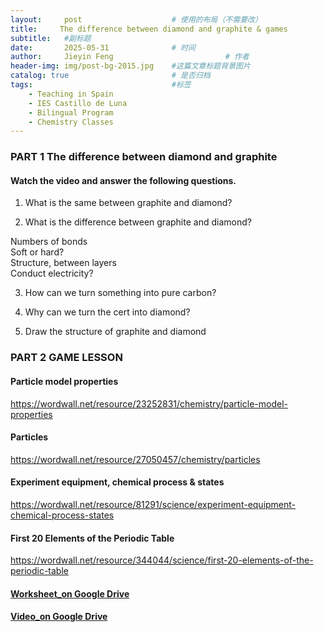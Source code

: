 ```yaml
---
layout:     post   				    # 使用的布局（不需要改）
title:     The difference between diamond and graphite & games  				# 标题 
subtitle:   #副标题
date:       2025-05-31 				# 时间
author:     Jieyin Feng 						# 作者
header-img: img/post-bg-2015.jpg 	#这篇文章标题背景图片
catalog: true 						# 是否归档
tags:								#标签
    - Teaching in Spain 
    - IES Castillo de Luna
    - Bilingual Program
    - Chemistry Classes
---
```


### PART 1 The difference between diamond and graphite
#### Watch the video and answer the following questions.
1. What is the same between graphite and diamond?

2. What is the difference between graphite and diamond?

Numbers of bonds\
Soft or hard?\
Structure, between layers\
Conduct electricity?

3. How can we turn something into pure carbon?

4. Why can we turn the cert into diamond?

5. Draw the structure of graphite and diamond

### PART 2 GAME LESSON
#### Particle model properties
https://wordwall.net/resource/23252831/chemistry/particle-model-properties
#### Particles
https://wordwall.net/resource/27050457/chemistry/particles
#### Experiment equipment, chemical process & states
https://wordwall.net/resource/81291/science/experiment-equipment-chemical-process-states
#### First 20 Elements of the Periodic Table
https://wordwall.net/resource/344044/science/first-20-elements-of-the-periodic-table

#### [Worksheet_on Google Drive](https://docs.google.com/document/d/1BiLfbdmeSdhC6vV5X39NaF81PnfikX09/edit?usp=sharing&ouid=103086183032334531092&rtpof=true&sd=true)
#### [Video_on Google Drive](https://youtu.be/NoCCdXFRi3g?si=Pw15_oGK7ZNhCHOX)
